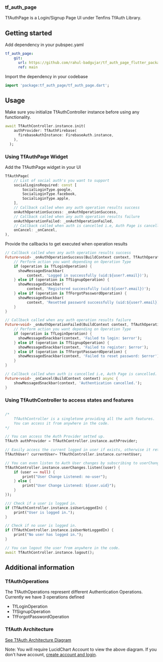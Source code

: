 ### tf_auth_page

TfAuthPage is a Login/Signup Page UI under Tenfins TfAuth Library.

## Getting started

Add dependency in your pubspec.yaml

```yaml
tf_auth_page:
    git:
      url: https://github.com/rahul-badgujar/tf_auth_page_flutter_package.git
      ref: main
```

Import the dependency in your codebase

```dart
import 'package:tf_auth_page/tf_auth_page.dart';
```

## Usage

Make sure you initialize TfAuthController instance before using any functionality.

```dart
await TfAuthController.instance.init(
    authProvider: TfAuthFirebase(
      firebaseAuthInstance: FirebaseAuth.instance,
    ),
  );
```

### Using TfAuthPage Widget

Add the TfAuthPage widget in your UI

```dart
TfAuthPage(
    // List of social auth's you want to support
    socialLoginsRequired: const [
        SocialLoginType.google,
        SocialLoginType.facebook,
        SocialLoginType.apple,
    ],
    // Callback called when any auth operation results success
    onAuthOperationSuccess: _onAuthOperationSuccess,
    // Callback called when any auth operation results failure
    onAuthOperationFailed: _onAuthOperationFailed,
    // Callback called when auth is cancelled i.e, Auth Page is cancelled.
    onCancel: _onCancel,
),
```

Provide the callbacks to get executed when operation results

```dart
// Callback called when any auth operation results success
Future<void> _onAuthOperationSuccess(BuildContext context, TfAuthOperation operation, TfAuthUser? user) async {
    // Perform action you want depending on Operation Type
    if (operation is TfLoginOperation) {
      showMessagedSnackbar(
          context, 'Logged in successfully (uid:${user?.email})');
    } else if (operation is TfSignupOperation) {
      showMessagedSnackbar(
          context, 'Registered successfully (uid:${user?.email})');
    } else if (operation is TfForgotPasswordOperation) {
      showMessagedSnackbar(
          context, 'Resetted password successfully (uid:${user?.email})');
    }
}

// Callback called when any auth operation results failure
Future<void> _onAuthOperationFailed(BuildContext context, TfAuthOperation operation, dynamic error) async {
    // Perform action you want depending on Operation Type
    if (operation is TfLoginOperation) {
      showMessagedSnackbar(context, 'Failed to login: $error');
    } else if (operation is TfSignupOperation) {
      showMessagedSnackbar(context, 'Failed to register: $error');
    } else if (operation is TfForgotPasswordOperation) {
      showMessagedSnackbar(context, 'Failed to reset password: $error');
    }
}

// Callback called when auth is cancelled i.e, Auth Page is cancelled.
Future<void> _onCancel(BuildContext context) async {
    showMessagedSnackbar(context, 'Authentication cancelled.');
}
```

### Using TfAuthController to access states and features

```dart

/* 
    TfAuthController is a singletone providing all the auth features. 
    You can access it from anywhere in the code.
*/

// You can access the Auth Provider setted up.
TfAuth authProvider = TfAuthController.instance.authProvider;

// Easily access the current logged in user if exists, otherwise it returns null
TfAuthUser? currentUser= TfAuthController.instance.currentUser;

// You can even listen to Auth User changes by subscribing to userChanges stream.
TfAuthController.instance.userChanges.listen((user) {
    if (user == null) {
        print("User Change Listened: no-user");
    } else {
        print("User Change Listened: ${user.uid}");
    }
});

/// Check if a user is logged in.
if (TfAuthController.instance.isUserLoggedIn) {
    print("User is logged in.");
}

// Check if no user is logged in.
if (TfAuthController.instance.isUserNotLoggedIn) {
    print("No user has logged in.");
}

// You can logout the user from anywhere in the code.
await TfAuthController.instance.logout();
```

## Additional information

### TfAuthOperations

The TfAuthOperations represent different Authentication Operations.
Currently we have 3 operations defined

- TfLoginOperation
- TfSignupOperation
- TfForgotPasswordOperation

### TfAuth Architecture

[See TfAuth Architecture Diagram](https://lucid.app/lucidspark/ee7c8841-9540-4926-9f3f-e59f43e2da71/edit?viewport_loc=504%2C14%2C2972%2C1464%2C0_0&invitationId=inv_5ba614d7-3168-4a8e-8197-73dacba538f8#)

Note: You will require LucidChart Account to view the above diagram. If you don't have account, [create account and login](https://lucid.app/users/login#/login).
